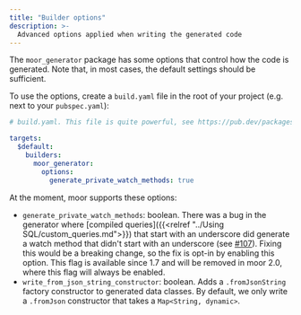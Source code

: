 ```yaml
---
title: "Builder options"
description: >-
  Advanced options applied when writing the generated code
---
```


The `moor_generator` package has some options that control how the 
code is generated. Note that, in most cases, the default settings
should be sufficient.

To use the options, create a `build.yaml` file in the root of your project (e.g. next
to your `pubspec.yaml`):
```yaml
# build.yaml. This file is quite powerful, see https://pub.dev/packages/build_config

targets:
  $default:
    builders:
      moor_generator:
        options:
          generate_private_watch_methods: true
```

At the moment, moor supports these options:

* `generate_private_watch_methods`: boolean. There was a bug in the generator where
  [compiled queries]({{<relref "../Using SQL/custom_queries.md">}}) that start with
  an underscore did generate a watch method that didn't start with an underscore
  (see [#107](https://github.com/simolus3/moor/issues/107)). Fixing this would be
  a breaking change, so the fix is opt-in by enabling this option. This flag is
  available since 1.7 and will be removed in moor 2.0, where this flag will always
  be enabled.
* `write_from_json_string_constructor`: boolean. Adds a `.fromJsonString` factory
   constructor to generated data classes. By default, we only write a `.fromJson`
   constructor that takes a `Map<String, dynamic>`.